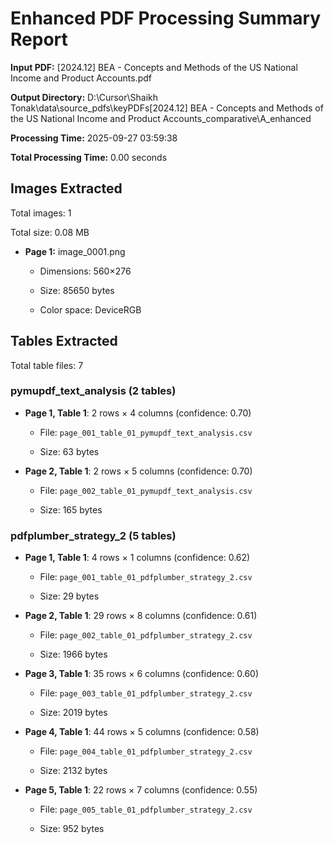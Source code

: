 # Enhanced PDF Processing Summary Report

**Input PDF:** [2024.12] BEA - Concepts and Methods of the US National Income and Product Accounts.pdf

**Output Directory:** D:\Cursor\Shaikh Tonak\data\source_pdfs\keyPDFs\[2024.12] BEA - Concepts and Methods of the US National Income and Product Accounts_comparative\A_enhanced

**Processing Time:** 2025-09-27 03:59:38

**Total Processing Time:** 0.00 seconds


## Images Extracted

Total images: 1

Total size: 0.08 MB


- **Page 1:** image_0001.png

  - Dimensions: 560×276

  - Size: 85650 bytes

  - Color space: DeviceRGB



## Tables Extracted

Total table files: 7


### pymupdf_text_analysis (2 tables)

- **Page 1, Table 1**: 2 rows × 4 columns (confidence: 0.70)

  - File: `page_001_table_01_pymupdf_text_analysis.csv`

  - Size: 63 bytes

- **Page 2, Table 1**: 2 rows × 5 columns (confidence: 0.70)

  - File: `page_002_table_01_pymupdf_text_analysis.csv`

  - Size: 165 bytes

### pdfplumber_strategy_2 (5 tables)

- **Page 1, Table 1**: 4 rows × 1 columns (confidence: 0.62)

  - File: `page_001_table_01_pdfplumber_strategy_2.csv`

  - Size: 29 bytes

- **Page 2, Table 1**: 29 rows × 8 columns (confidence: 0.61)

  - File: `page_002_table_01_pdfplumber_strategy_2.csv`

  - Size: 1966 bytes

- **Page 3, Table 1**: 35 rows × 6 columns (confidence: 0.60)

  - File: `page_003_table_01_pdfplumber_strategy_2.csv`

  - Size: 2019 bytes

- **Page 4, Table 1**: 44 rows × 5 columns (confidence: 0.58)

  - File: `page_004_table_01_pdfplumber_strategy_2.csv`

  - Size: 2132 bytes

- **Page 5, Table 1**: 22 rows × 7 columns (confidence: 0.55)

  - File: `page_005_table_01_pdfplumber_strategy_2.csv`

  - Size: 952 bytes
